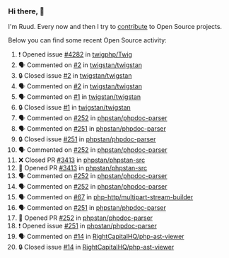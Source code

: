 ### Hi there, 👋

I'm Ruud. Every now and then I try to [contribute](https://github.com/pulls?q=+is%3Apr+author%3Aruudk+archived%3Afalse+is%3Apublic+) to Open Source projects.

Below you can find some recent Open Source activity:

<!--START_SECTION:activity-->
1. ❗ Opened issue [#4282](https://github.com/twigphp/Twig/issues/4282) in [twigphp/Twig](https://github.com/twigphp/Twig)
2. 🗣 Commented on [#2](https://github.com/twigstan/twigstan/issues/2#issuecomment-2334213272) in [twigstan/twigstan](https://github.com/twigstan/twigstan)
3. 🔒 Closed issue [#2](https://github.com/twigstan/twigstan/issues/2) in [twigstan/twigstan](https://github.com/twigstan/twigstan)
4. 🗣 Commented on [#2](https://github.com/twigstan/twigstan/issues/2#issuecomment-2334188589) in [twigstan/twigstan](https://github.com/twigstan/twigstan)
5. 🗣 Commented on [#1](https://github.com/twigstan/twigstan/issues/1#issuecomment-2334184179) in [twigstan/twigstan](https://github.com/twigstan/twigstan)
6. 🔒 Closed issue [#1](https://github.com/twigstan/twigstan/issues/1) in [twigstan/twigstan](https://github.com/twigstan/twigstan)
7. 🗣 Commented on [#252](https://github.com/phpstan/phpdoc-parser/pull/252#issuecomment-2333928304) in [phpstan/phpdoc-parser](https://github.com/phpstan/phpdoc-parser)
8. 🗣 Commented on [#251](https://github.com/phpstan/phpdoc-parser/issues/251#issuecomment-2333927959) in [phpstan/phpdoc-parser](https://github.com/phpstan/phpdoc-parser)
9. 🔒 Closed issue [#251](https://github.com/phpstan/phpdoc-parser/issues/251) in [phpstan/phpdoc-parser](https://github.com/phpstan/phpdoc-parser)
10. 🗣 Commented on [#252](https://github.com/phpstan/phpdoc-parser/pull/252#issuecomment-2333927638) in [phpstan/phpdoc-parser](https://github.com/phpstan/phpdoc-parser)
11. ❌ Closed PR [#3413](https://github.com/phpstan/phpstan-src/pull/3413) in [phpstan/phpstan-src](https://github.com/phpstan/phpstan-src)
12. 💪 Opened PR [#3413](https://github.com/phpstan/phpstan-src/pull/3413) in [phpstan/phpstan-src](https://github.com/phpstan/phpstan-src)
13. 🗣 Commented on [#252](https://github.com/phpstan/phpdoc-parser/pull/252#issuecomment-2333893278) in [phpstan/phpdoc-parser](https://github.com/phpstan/phpdoc-parser)
14. 🗣 Commented on [#252](https://github.com/phpstan/phpdoc-parser/pull/252#issuecomment-2333874700) in [phpstan/phpdoc-parser](https://github.com/phpstan/phpdoc-parser)
15. 🗣 Commented on [#67](https://github.com/php-http/multipart-stream-builder/pull/67#issuecomment-2333850922) in [php-http/multipart-stream-builder](https://github.com/php-http/multipart-stream-builder)
16. 🗣 Commented on [#251](https://github.com/phpstan/phpdoc-parser/issues/251#issuecomment-2333850366) in [phpstan/phpdoc-parser](https://github.com/phpstan/phpdoc-parser)
17. 💪 Opened PR [#252](https://github.com/phpstan/phpdoc-parser/pull/252) in [phpstan/phpdoc-parser](https://github.com/phpstan/phpdoc-parser)
18. ❗ Opened issue [#251](https://github.com/phpstan/phpdoc-parser/issues/251) in [phpstan/phpdoc-parser](https://github.com/phpstan/phpdoc-parser)
19. 🗣 Commented on [#14](https://github.com/RightCapitalHQ/php-ast-viewer/issues/14#issuecomment-2333765122) in [RightCapitalHQ/php-ast-viewer](https://github.com/RightCapitalHQ/php-ast-viewer)
20. 🔒 Closed issue [#14](https://github.com/RightCapitalHQ/php-ast-viewer/issues/14) in [RightCapitalHQ/php-ast-viewer](https://github.com/RightCapitalHQ/php-ast-viewer)
<!--END_SECTION:activity-->
